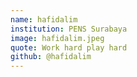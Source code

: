 ```yaml
---
name: hafidalim 
institution: PENS Surabaya
image: hafidalim.jpeg
quote: Work hard play hard
github: @hafidalim
---
```


